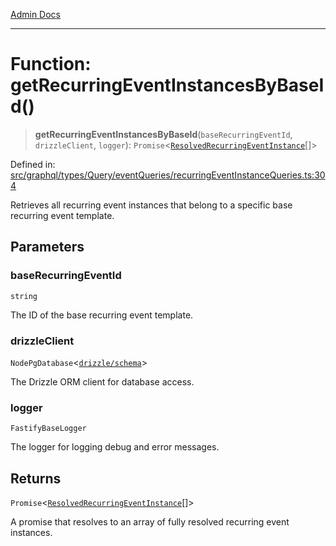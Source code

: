 [Admin Docs](/)

***

# Function: getRecurringEventInstancesByBaseId()

> **getRecurringEventInstancesByBaseId**(`baseRecurringEventId`, `drizzleClient`, `logger`): `Promise`\<[`ResolvedRecurringEventInstance`](../../../../../../drizzle/tables/recurringEventInstances/type-aliases/ResolvedRecurringEventInstance.md)[]\>

Defined in: [src/graphql/types/Query/eventQueries/recurringEventInstanceQueries.ts:304](https://github.com/Sourya07/talawa-api/blob/4e4298c85a0d2c28affa824f2aab7ec32b5f3ac5/src/graphql/types/Query/eventQueries/recurringEventInstanceQueries.ts#L304)

Retrieves all recurring event instances that belong to a specific base recurring event template.

## Parameters

### baseRecurringEventId

`string`

The ID of the base recurring event template.

### drizzleClient

`NodePgDatabase`\<[`drizzle/schema`](../../../../../../drizzle/schema/README.md)\>

The Drizzle ORM client for database access.

### logger

`FastifyBaseLogger`

The logger for logging debug and error messages.

## Returns

`Promise`\<[`ResolvedRecurringEventInstance`](../../../../../../drizzle/tables/recurringEventInstances/type-aliases/ResolvedRecurringEventInstance.md)[]\>

A promise that resolves to an array of fully resolved recurring event instances.
